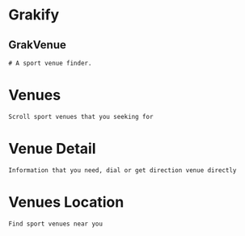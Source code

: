 # Grakify

## GrakVenue

	# A sport venue finder.

# Venues

	Scroll sport venues that you seeking for

# Venue Detail

	Information that you need, dial or get direction venue directly

# Venues Location
	
	Find sport venues near you
	


	

